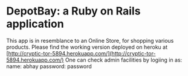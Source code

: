 # DepotBay: a Ruby on Rails application

This app is in resemblance to an Online Store, for shopping various products.
Please find the working version deployed on heroku at [http://cryptic-tor-5894.herokuapp.com/](http://cryptic-tor-5894.herokuapp.com/)
One can check admin facilities by logiing in as:
name: abhay
password: password